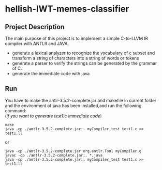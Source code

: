 # hellish-IWT-memes-classifier
## Project Description  
 The main purpose of this project is to implement a simple C-to-LLVM IR compiler with ANTLR and JAVA.  
+ generate a lexical analyzer to recognize the vocabulary of c subset and transform a string of characters into a string of words or tokens 
+ generate a parser to verify the strings can be generated by the grammar of C.
+ generate the immediate code with java

## Run
You have to make the antlr-3.5.2-complete.jar and makefile in current folder and the environment of java has been installed,and run the following command:  
(*if you want to generate test1.c immediate code*)
```shell
make 
java -cp ./antlr-3.5.2-complete.jar:. myCompiler_test test1.c >> test1.ll
```
or  
```shell
java -cp ./antlr-3.5.2-complete.jar org.antlr.Tool myCompiler.g
javac -cp ./antlr-3.5.2-complete.jar:. *.java
java -cp ./antlr-3.5.2-complete.jar:. myCompiler_test test1.c >> test1.ll
```
